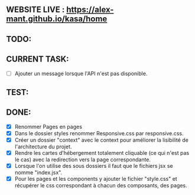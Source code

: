 ## WEBSITE LIVE : https://alex-mant.github.io/kasa/home

## TODO:

## CURRENT TASK:
- [ ] Ajouter un message lorsque l'API n'est pas disponible.

## TEST:

## DONE: 
- [X] Renommer Pages en pages
- [X] Dans le dossier styles renommer Responsive.css par responsive.css.
- [X] Créer un dossier "context" avec le context pour améliorer la lisibilité de l'architecture du projet.
- [X] Rendre les cartes d'hébergement totalement cliquable (ce qui n'est pas le cas) avec la redirection vers la page correspondante.
- [X] Lorsque l'on utilise des sous dossiers il faut que le fichiers jsx se nomme "index.jsx".
- [X] Pour les pages et les components y ajouter le fichier "style.css" et récupérer le css correspondant à chacun des composants, des pages.